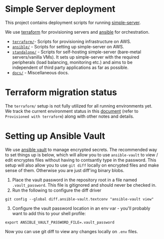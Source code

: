 # Simple Server deployment

This project contains deployment scripts for running [simple-server](https://github.com/simpledotorg/simple-server).

We use [terraform](https://www.terraform.io/) for provisioning servers and [ansible](http://docs.ansible.com/) for orchestration.

- [`terraform/`](/terraform)-  Scripts for provisioning infrastructure on AWS.
- [`ansible/`](/ansible) - Scripts for setting up simple-server on AWS.
- [`standalone/`](/standalone) - Scripts for self-hosting simple-server (bare-metal servers/vanilla VMs). It sets up simple-server with the required peripherals (load balancing, monitoring etc.) and aims to be independent of third party applications as far as possible.
- [`docs/`](/docs) - Miscellaneous docs.

# Terraform migration status

The `terraform/` setup is not fully utilized for all running environments yet. We track the current environment status in this [document](https://docs.google.com/spreadsheets/d/1JCfFYetk9Jrtc5iUHp-7Fx5V3QqpuCWojjcEibRJN7I/edit#gid=0) (refer to `Provisioned with terraform`) along with other notes and details.

# Setting up Ansible Vault

We use [ansible vault](https://docs.ansible.com/ansible/latest/user_guide/vault.html) to manage encrypted secrets. The recommended way to set things up is below, which will allow you to use `ansible-vault` to view / edit encryptes files without having to
contsantly type in the password. This setup will also allow you to use `git diff` locally on encrypted files and make sense of them. Otherwise you are just diff'ing binary blobs.

1. Place the vault password in the repository root in a file named `.vault_password`. This file is gitignored and should never be checked in.
2. Run the following to configure the diff driver
```
git config --global diff.ansible-vault.textconv "ansible-vault view"
```
3. Configure the vault password location in an env var - you'll probably want to add this to your shell profile:
```
export ANSIBLE_VAULT_PASSWORD_FILE=.vault_password
```

Now you can use git diff to view any changes locally on `.env` files.

